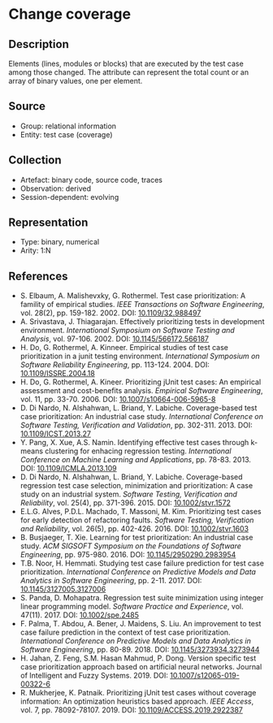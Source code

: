 # Change coverage

## Description

Elements (lines, modules or blocks) that are executed by the test case among those changed. The attribute can represent the total count or an array of binary values, one per element.

## Source

* Group: relational information
* Entity: test case (coverage)

## Collection

* Artefact: binary code, source code, traces
* Observation: derived
* Session-dependent: evolving 

## Representation

* Type: binary, numerical
* Arity: 1:N

## References

* S. Elbaum, A. Malishevxky, G. Rothermel. Test case prioritization: A famility of empirical studies. *IEEE Transactions on Software Engineering*, vol. 28(2), pp. 159-182. 2002. DOI: [10.1109/32.988497](https://www.doi.org/10.1109/32.988497)
* A. Srivastava, J. Thiagarajan. Effectively prioritizing tests in development environment. *International Symposium on Software Testing and Analysis*, vol. 97-106. 2002. DOI: [10.1145/566172.566187](https://www.doi.org/10.1145/566172.566187)
* H. Do, G. Rothermel, A. Kinneer. Empirical studies of test case prioritization in a junit testing environment. *International Symposium on Software Reliability Engineering*, pp. 113-124. 2004. DOI: [10.1109/ISSRE.2004.18](https://www.doi.org/10.1109/ISSRE.2004.18)
* H. Do, G. Rothermel, A. Kineer. Prioritizing jUnit test cases: An empirical assessment and cost-benefits analysis. *Empirical Software Engineering*, vol. 11, pp. 33-70. 2006. DOI: [10.1007/s10664-006-5965-8](https://www.doi.org/10.1007/s10664-006-5965-8)
* D. Di Nardo, N. Alshahwan, L. Briand, Y. Labiche. Coverage-based test case prioritization: An industrial case study. *International Conference on Software Testing, Verification and Validation*, pp. 302-311. 2013. DOI: [10.1109/ICST.2013.27](https://www.doi.org/10.1109/ICST.2013.27)
* Y. Pang, X. Xue, A.S. Namin. Identifying effective test cases through k-means clustering for enhacing regression testing. *International Conference on Machine Learning and Applications*, pp. 78-83. 2013. DOI: [10.1109/ICMLA.2013.109](https://www.doi.org/10.1109/ICMLA.2013.109)
* D. Di Nardo, N. Alshahwan, L. Briand, Y. Labiche. Coverage-based regression test case selection, minimization and prioritization: A case study on an industrial system. *Software Testing, Verification and Reliability*, vol. 25(4), pp. 371-396. 2015. DOI: [10.1002/stvr.1572](https://www.doi.org/10.1002/stvr.1572)
* E.L.G. Alves, P.D.L. Machado, T. Massoni, M. Kim. Prioritizing test cases for early detection of refactoring faults. *Software Testing, Verification and Reliability*, vol. 26(5), pp. 402-426. 2016. DOI: [10.1002/stvr.1603](https://www.doi.org/10.1002/stvr.1603)
* B. Busjaeger, T. Xie. Learning for test prioritization: An industrial case study. *ACM SIGSOFT Symposium on the Foundations of Software Engineering*, pp. 975-980. 2016. DOI: [10.1145/2950290.2983954](https://www.doi.org/10.1145/2950290.2983954)
* T.B. Noor, H. Hemmati. Studying test case failure prediction for test case prioritization. *International Conference on Predictive Models and Data Analytics in Software Engineering*, pp. 2-11. 2017. DOI: [10.1145/3127005.3127006](https://www.doi.org/10.1145/3127005.3127006)
* S. Panda, D. Mohapatra. Regression test suite minimization using integer linear programming model. *Software Practice and Experience*, vol. 47(11). 2017. DOI: [10.1002/spe.2485](https://www.doi.org/10.1002/spe.2485)
* F. Palma, T. Abdou, A. Bener, J. Maidens, S. Liu. An improvement to test case failure prediction in the context of test case prioritization. *International Conference on Predictive Models and Data Analytics in Software Engineering*, pp. 80-89. 2018. DOI: [10.1145/3273934.3273944](https://www.doi.org/10.1145/3273934.3273944)
* H. Jahan, Z. Feng, S.M. Hasan Mahmud, P. Dong. Version specific test case prioritization approach based on artificial neural networks. Journal of Intelligent and Fuzzy Systems. 2019. DOI: [10.1007/s12065-019-00322-6](https://www.doi.org/10.1007/s12065-019-00322-6)
* R. Mukherjee, K. Patnaik. Prioritizing jUnit test cases without coverage information: An optimization heuristics based approach. *IEEE Access*, vol. 7, pp. 78092-78107. 2019. DOI: [10.1109/ACCESS.2019.2922387](https://www.doi.org/10.1109/ACCESS.2019.2922387)
